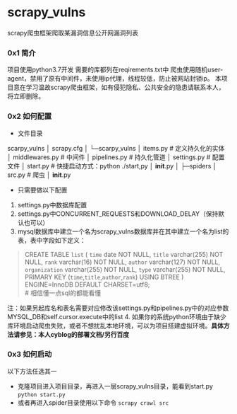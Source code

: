 # scrapy_vulns
scrapy爬虫框架爬取某漏洞信息公开网漏洞列表

### 0x1 简介
项目使用python3.7开发
需要的库都列在reqirements.txt中
爬虫使用随机user-agent，禁用了原有中间件，未使用ip代理，线程较低，防止被网站封锁ip。
本项目意在学习温故scrapy爬虫框架，如有侵犯隐私、公共安全的隐患请联系本人，将立即删除。

### 0x2 如何配置 
- 文件目录  

scarpy_vulns
│  scrapy.cfg
│
└─scarpy_vulns
    │  items.py   # 定义持久化的实体
    │  middlewares.py   # 中间件
    │  pipelines.py    # 持久化管道
    │  settings.py  # 配置文件
    │  start.py     # 快捷启动方式：python ./start,py
    │  __init__.py
    │
    ├─spiders
        │   src.py   # 爬虫
        │  __init__.py

- 只需要做以下配置
1. settings.py中数据库配置
2. settings.py中CONCURRENT_REQUESTS和DOWNLOAD_DELAY（保持默认也可以）
3. mysql数据库中建立一个名为scrapy_vulns数据库并在其中建立一个名为list的表，表中字段如下定义：
> CREATE TABLE `list` (
  `time` date NOT NULL,
  `title` varchar(255) NOT NULL,
  `rank` varchar(16) NOT NULL,
  `author` varchar(127) NOT NULL,
  `organization` varchar(255) NOT NULL,
  `type` varchar(255) NOT NULL,
  PRIMARY KEY (`time`,`title`,`author`,`rank`) USING BTREE
) ENGINE=InnoDB DEFAULT CHARSET=utf8;  
	# 相信懂一点sql的都能看懂  

注：如果另起库名和表名需要对应修改该settings.py和pipelines.py中的对应参数MYSQL_DB和self.cursor.execute中的list
4. 如果你的系统python环境由于缺少库环境启动爬虫失败，或者不想扰乱本地环境，可以为项目搭建虚拟环境。**具体方法请参见：本人cyblog的部署文档/另行百度**

### 0x3 如何启动
以下方法任选其一
- 克隆项目进入项目目录，再进入一层scrapy_vulns目录，能看到start.py
`python start.py`
- 或者再进入spider目录使用以下命令
`scrapy crawl src`

